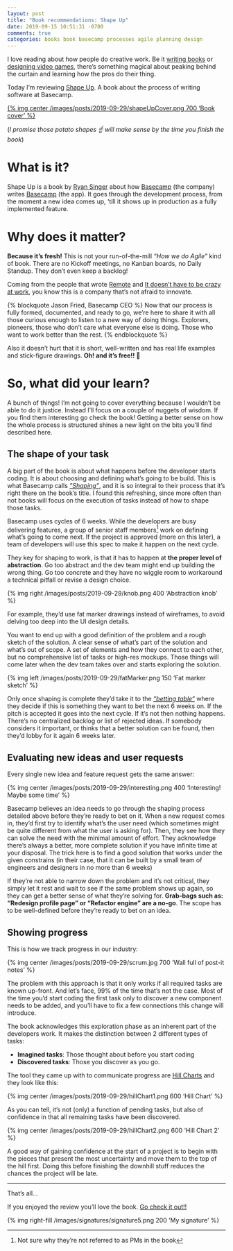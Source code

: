 ```yaml
---
layout: post
title: "Book recommendations: Shape Up"
date: 2019-09-15 10:51:31 -0700
comments: true
categories: books book basecamp processes agile planning design
---
```


I love reading about how people do creative work. Be it [writing books][1] or [designing video games][2], there’s something magical about peaking behind the curtain and learning how the pros do their thing.

Today I’m reviewing [Shape Up][3]. A book about the process of writing software at Basecamp.

<!--more-->

[{% img center /images/posts/2019-09-29/shapeUpCover.png 700 ‘Book cover’ %}][4]

(_I promise those potato shapes ☝️ will make sense by the time you finish the book_)

# What is it?

Shape Up is a book by [Ryan Singer][5] about how [Basecamp][6] (the company) writes [Basecamp][7] (the app). It goes through the development process, from the moment a new idea comes up, ‘till it shows up in production as a fully implemented feature.

# Why does it matter?

**Because it’s fresh!** This is not your run-of-the-mill _“How we do Agile”_ kind of book. There are no Kickoff meetings, no Kanban boards, no Daily Standup. They don’t even keep a backlog! 

Coming from the people that wrote [Remote][8] and [It doesn’t have to be crazy at work][9], you know this is a company that’s not afraid to innovate.

{% blockquote Jason Fried, Basecamp CEO %}
 Now that our process is fully formed, documented, and ready to go, we’re here to share it with all those curious enough to listen to a new way of doing things. Explorers, pioneers, those who don’t care what everyone else is doing. Those who want to work better than the rest.
{% endblockquote %}

Also it doesn’t hurt that it is short, well-written and has real life examples and stick-figure drawings. **Oh! and it’s free!! 💸**

# So, what did your learn?

A bunch of things! I’m not going to cover everything because I wouldn’t be able to do it justice. Instead I’ll focus on a couple of nuggets of wisdom. If you find them interesting go check the book! Getting a better sense on how the whole process is structured shines a new light on the bits you’ll find described here.

## The shape of your task

A big part of the book is about what happens before the developer starts coding. It is about choosing and defining what’s going to be build. This is what Basecamp calls [_”Shaping”_][10], and it is so integral to their process that it’s right there on the book’s title. I found this refreshing, since more often than not books will focus on the execution of tasks instead of how to shape those tasks.

Basecamp uses cycles of 6 weeks.  While the developers are busy delivering features, a group of senior staff members[^1] work on defining what’s going to come next. If the project is approved (more on this later), a team of developers will use this spec to make it happen on the next cycle.

They key for shaping to work, is that it has to happen at **the proper level of abstraction**. Go too abstract and the dev team might end up building the wrong thing. Go too concrete and they have no wiggle room to workaround a technical pitfall or revise a design choice.

{% img right /images/posts/2019-09-29/knob.png 400 ‘Abstraction knob’ %}

For example, they’d use fat marker drawings instead of wireframes, to avoid delving too deep into the UI design details.

You want to end up with a good definition of the problem and a rough sketch of the solution. A clear sense of what’s part of the solution and what’s out of scope. A set of elements and how they connect to each other, but no comprehensive list of tasks or high-res mockups. Those things will come later when the dev team takes over and starts exploring the solution.

{% img left /images/posts/2019-09-29/fatMarker.png  150 ‘Fat marker sketch’ %}

Only once shaping is complete they’d take it to the [_“betting table“_][11] where they decide if this is something they want to bet the next 6 weeks on. If the pitch is accepted it goes into the next cycle. If it’s not then nothing happens. There’s no centralized backlog or list of rejected ideas. If somebody considers it important, or thinks that a better solution can be found, then they’d lobby for it again 6 weeks later.

## Evaluating new ideas and user requests

Every single new idea and feature request gets the same answer: 

{% img center /images/posts/2019-09-29/interesting.png 400 ‘Interesting! Maybe some time’ %}

Basecamp believes an idea needs to go through the shaping process detailed above before they’re ready to bet on it.  When a new request comes in, they’d first try to identify what’s the user need (which sometimes might be quite different from what the user is asking for). Then, they see how they can solve the need with the minimal amount of effort. They acknowledge there’s always a better, more complete solution if you have infinite time at your disposal. The trick here is to find a good solution that works under the given constrains (in their case, that it can be built by a small team of engineers and designers in no more than 6 weeks) 

If they’re not able to narrow down the problem and it’s not critical, they simply let it rest and wait to see if the same problem shows up again, so they can get a better sense of what they’re solving for. **Grab-bags such as: “Redesign profile page” or “Refactor engine” are a no-go**. The scope has to be well-defined before they’re ready to bet on an idea.

## Showing progress

This is how we track progress in our industry:

{% img center /images/posts/2019-09-29/scrum.jpg  700 ‘Wall full of post-it notes’ %}

The problem with this approach is that it only works if all required tasks are known up-front. And let’s face, 99% of the time that’s not the case. Most of the time you’d start coding the first task only to discover a new component needs to be added, and you’ll have to fix a few connections this change will introduce.

The book acknowledges this exploration phase as an inherent part of the developers work. It makes the distinction between 2 different types of tasks: 

* **Imagined tasks**: Those thought about before you start coding
* **Discovered tasks**: Those you discover as you go.  

The tool they came up with to communicate progress are [Hill Charts][12] and they look like this:

{% img center /images/posts/2019-09-29/hillChart1.png  600 ‘Hill Chart’ %}

As you can tell, it’s not (only) a function of pending tasks, but also of confidence in that all remaining tasks have been discovered.

{% img center /images/posts/2019-09-29/hillChart2.png 600 ‘Hill Chart 2’ %}

A good way of gaining confidence at the start of a project is to begin with the pieces that present the most uncertainty and move them to the top of the hill first. Doing this before finishing the downhill stuff reduces the chances the project will be late.

---- 

That’s all…

If you enjoyed the review you’ll love the book. [Go check it out!!][13]

 {% img right-fill /images/signatures/signature5.png 200 ‘My signature’ %} 


[^1]:	Not sure why they’re not referred to as PMs in the book

[1]:	https://en.wikipedia.org/wiki/On_Writing:_A_Memoir_of_the_Craft
[2]:	http://the-witness.net/news/
[3]:	https://basecamp.com/shapeup
[4]:	https://basecamp.com/shapeup
[5]:	https://twitter.com/rjs
[6]:	https://basecamp.com/about
[7]:	https://basecamp.com/
[8]:	https://basecamp.com/books/remote
[9]:	https://basecamp.com/books/calm
[10]:	https://basecamp.com/shapeup/1.1-chapter-02
[11]:	https://basecamp.com/shapeup/2.2-chapter-08#the-betting-table
[12]:	https://basecamp.com/features/hill-charts
[13]:	https://basecamp.com/shapeup